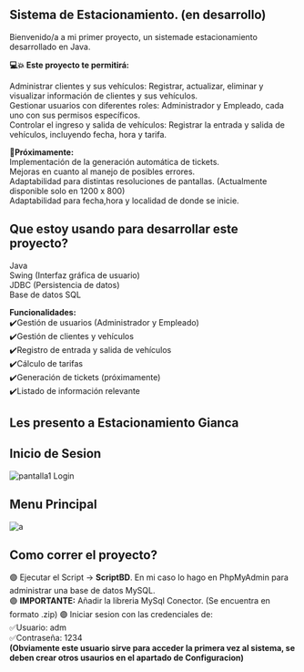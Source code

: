 ## Sistema de Estacionamiento. (en desarrollo)

Bienvenido/a a mi primer proyecto, un sistemade estacionamiento desarrollado en Java.

**💻💥 Este proyecto te permitirá:** 
  
Administrar clientes y sus vehículos: Registrar, actualizar, eliminar y visualizar información de clientes y sus vehículos.  
Gestionar usuarios con diferentes roles: Administrador y Empleado, cada uno con sus permisos específicos.  
Controlar el ingreso y salida de vehículos: Registrar la entrada y salida de vehículos, incluyendo fecha, hora y tarifa.   

**🔨Próximamente:**  
Implementación de la generación automática de tickets.  
Mejoras en cuanto al manejo de posibles errores.  
Adaptabilidad para distintas resoluciones de pantallas. (Actualmente disponible solo en 1200 x 800)  
Adaptabilidad para fecha,hora y localidad de donde se inicie. 

## Que estoy usando para desarrollar este proyecto? 

Java  
Swing (Interfaz gráfica de usuario)  
JDBC (Persistencia de datos)  
Base de datos SQL  


**Funcionalidades:**  
✔️Gestión de usuarios (Administrador y Empleado)  
✔️Gestión de clientes y vehículos  
✔️Registro de entrada y salida de vehículos  
✔️Cálculo de tarifas  
✔️Generación de tickets (próximamente)  
✔️Listado de información relevante  

## Les presento a Estacionamiento Gianca
## Inicio de Sesion   
![pantalla1  Login ](https://github.com/Giancardonee/BETA-Sistema-Estacionamiento-JAVA/assets/114377978/73b07d86-449b-4ca3-8288-252c0636dc41)  
## Menu Principal  

  
![a](https://github.com/Giancardonee/BETA-Sistema-Estacionamiento-JAVA/assets/114377978/2ace3d96-1ee2-447f-aabf-0d093051213c)


   
## Como correr el proyecto? 
🟣 Ejecutar el Script -> **ScriptBD**. En mi caso lo hago en PhpMyAdmin para administrar una base de datos MySQL.  
🟣 **IMPORTANTE:** Añadir la libreria MySql Conector. (Se encuentra en formato .zip)
🟣 Iniciar sesion con las credenciales de:  
    ✅Usuario: adm  
    ✅Contraseña: 1234  
**(Obviamente este usuario sirve para acceder la primera vez al sistema, se deben crear otros usaurios en el apartado de Configuracion)**



